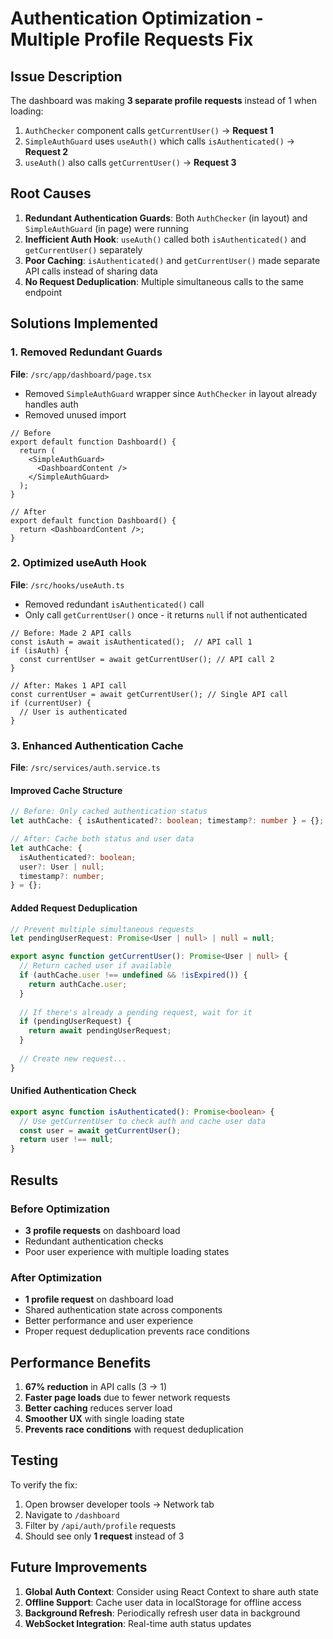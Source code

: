 # Authentication Optimization - Multiple Profile Requests Fix

## Issue Description
The dashboard was making **3 separate profile requests** instead of 1 when loading:

1. `AuthChecker` component calls `getCurrentUser()` → **Request 1**
2. `SimpleAuthGuard` uses `useAuth()` which calls `isAuthenticated()` → **Request 2**  
3. `useAuth()` also calls `getCurrentUser()` → **Request 3**

## Root Causes
1. **Redundant Authentication Guards**: Both `AuthChecker` (in layout) and `SimpleAuthGuard` (in page) were running
2. **Inefficient Auth Hook**: `useAuth()` called both `isAuthenticated()` and `getCurrentUser()` separately
3. **Poor Caching**: `isAuthenticated()` and `getCurrentUser()` made separate API calls instead of sharing data
4. **No Request Deduplication**: Multiple simultaneous calls to the same endpoint

## Solutions Implemented

### 1. Removed Redundant Guards
**File**: `/src/app/dashboard/page.tsx`
- Removed `SimpleAuthGuard` wrapper since `AuthChecker` in layout already handles auth
- Removed unused import

```tsx
// Before
export default function Dashboard() {
  return (
    <SimpleAuthGuard>
      <DashboardContent />
    </SimpleAuthGuard>
  );
}

// After  
export default function Dashboard() {
  return <DashboardContent />;
}
```

### 2. Optimized useAuth Hook
**File**: `/src/hooks/useAuth.ts`
- Removed redundant `isAuthenticated()` call
- Only call `getCurrentUser()` once - it returns `null` if not authenticated

```tsx
// Before: Made 2 API calls
const isAuth = await isAuthenticated();  // API call 1
if (isAuth) {
  const currentUser = await getCurrentUser(); // API call 2
}

// After: Makes 1 API call
const currentUser = await getCurrentUser(); // Single API call
if (currentUser) {
  // User is authenticated
}
```

### 3. Enhanced Authentication Cache
**File**: `/src/services/auth.service.ts`

#### Improved Cache Structure
```typescript
// Before: Only cached authentication status
let authCache: { isAuthenticated?: boolean; timestamp?: number } = {};

// After: Cache both status and user data
let authCache: { 
  isAuthenticated?: boolean; 
  user?: User | null;
  timestamp?: number;
} = {};
```

#### Added Request Deduplication
```typescript
// Prevent multiple simultaneous requests
let pendingUserRequest: Promise<User | null> | null = null;

export async function getCurrentUser(): Promise<User | null> {
  // Return cached user if available
  if (authCache.user !== undefined && !isExpired()) {
    return authCache.user;
  }
  
  // If there's already a pending request, wait for it
  if (pendingUserRequest) {
    return await pendingUserRequest;
  }
  
  // Create new request...
}
```

#### Unified Authentication Check
```typescript
export async function isAuthenticated(): Promise<boolean> {
  // Use getCurrentUser to check auth and cache user data
  const user = await getCurrentUser();
  return user !== null;
}
```

## Results

### Before Optimization
- **3 profile requests** on dashboard load
- Redundant authentication checks
- Poor user experience with multiple loading states

### After Optimization  
- **1 profile request** on dashboard load
- Shared authentication state across components
- Better performance and user experience
- Proper request deduplication prevents race conditions

## Performance Benefits

1. **67% reduction** in API calls (3 → 1)
2. **Faster page loads** due to fewer network requests
3. **Better caching** reduces server load
4. **Smoother UX** with single loading state
5. **Prevents race conditions** with request deduplication

## Testing

To verify the fix:
1. Open browser developer tools → Network tab
2. Navigate to `/dashboard`
3. Filter by `/api/auth/profile` requests
4. Should see only **1 request** instead of 3

## Future Improvements

1. **Global Auth Context**: Consider using React Context to share auth state
2. **Offline Support**: Cache user data in localStorage for offline access
3. **Background Refresh**: Periodically refresh user data in background
4. **WebSocket Integration**: Real-time auth status updates
